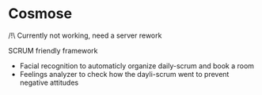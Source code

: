 # Cosmose

/!\ Currently not working, need a server rework

SCRUM friendly framework

- Facial recognition to automaticly organize daily-scrum and book a room
- Feelings analyzer to check how the dayli-scrum went to prevent negative attitudes
